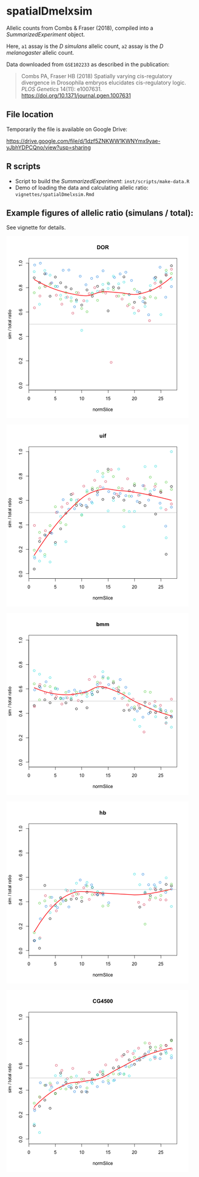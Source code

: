 # spatialDmelxsim

Allelic counts from Combs & Fraser (2018), compiled into a
*SummarizedExperiment* object.

Here, `a1` assay is the *D simulans* allelic count, `a2` assay is the
*D melanogaster* allelic count.

Data downloaded from `GSE102233` as described in the publication:

> Combs PA, Fraser HB (2018) 
> Spatially varying cis-regulatory divergence in Drosophila embryos 
> elucidates cis-regulatory logic. 
> *PLOS Genetics* 14(11): e1007631. 
> https://doi.org/10.1371/journal.pgen.1007631

## File location

Temporarily the file is available on Google Drive:

https://drive.google.com/file/d/1dzf5ZNKWW1KWNYmx9yae-yJbhYDPCQno/view?usp=sharing

## R scripts

* Script to build the *SummarizedExperiment*: `inst/scripts/make-data.R`
* Demo of loading the data and calculating allelic ratio: 
  `vignettes/spatialDmelxsim.Rmd`

## Example figures of allelic ratio (simulans / total):

See vignette for details.

![DOR](man/figures/DOR.png)

![uif](man/figures/uif.png)

![bmm](man/figures/bmm.png)

![hb](man/figures/hb.png)

![CG4500](man/figures/CG4500.png)

